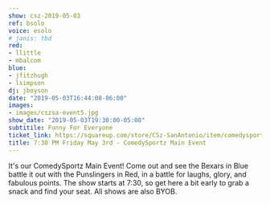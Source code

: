 ```yaml
---
show: csz-2019-05-03
ref: bsolo
voice: esolo
# janis: tbd
red:
- llittle
- mbalcom
blue:
- jfitzhugh
- lsimpson
dj: jboyson
date: "2019-05-03T16:44:08-06:00"
images:
- images/cszsa-event5.jpg
show_date: "2019-05-03T19:30:00-05:00"
subtitile: Funny For Everyone
ticket_link: https://squareup.com/store/CSz-SanAntonio/item/comedysportz-friday
title: 7:30 PM Friday May 3rd - ComedySportz Main Event
---
```


It's our ComedySportz Main Event! Come out and see the Bexars in Blue battle it out with the Punslingers in Red, in a battle for laughs, glory, and fabulous points. The show starts at 7:30, so get here a bit early to grab a snack and find your seat. All shows are also BYOB.

